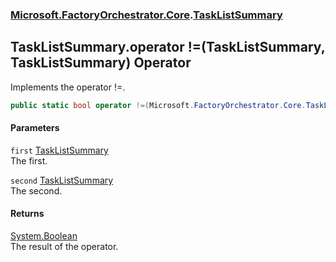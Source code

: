 ### [Microsoft.FactoryOrchestrator.Core](Microsoft_FactoryOrchestrator_Core.md 'Microsoft.FactoryOrchestrator.Core').[TaskListSummary](Microsoft_FactoryOrchestrator_Core_TaskListSummary.md 'Microsoft.FactoryOrchestrator.Core.TaskListSummary')
## TaskListSummary.operator !=(TaskListSummary, TaskListSummary) Operator
Implements the operator !=.  
```csharp
public static bool operator !=(Microsoft.FactoryOrchestrator.Core.TaskListSummary first, Microsoft.FactoryOrchestrator.Core.TaskListSummary second);
```
#### Parameters
<a name='Microsoft_FactoryOrchestrator_Core_TaskListSummary_op_Inequality(Microsoft_FactoryOrchestrator_Core_TaskListSummary_Microsoft_FactoryOrchestrator_Core_TaskListSummary)_first'></a>
`first` [TaskListSummary](Microsoft_FactoryOrchestrator_Core_TaskListSummary.md 'Microsoft.FactoryOrchestrator.Core.TaskListSummary')  
The first.
  
<a name='Microsoft_FactoryOrchestrator_Core_TaskListSummary_op_Inequality(Microsoft_FactoryOrchestrator_Core_TaskListSummary_Microsoft_FactoryOrchestrator_Core_TaskListSummary)_second'></a>
`second` [TaskListSummary](Microsoft_FactoryOrchestrator_Core_TaskListSummary.md 'Microsoft.FactoryOrchestrator.Core.TaskListSummary')  
The second.
  
#### Returns
[System.Boolean](https://docs.microsoft.com/en-us/dotnet/api/System.Boolean 'System.Boolean')  
The result of the operator.  

